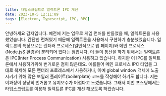 ```yaml
---
title: 타입스크립트로 일렉트론 IPC 개선
date: 2023-10-5 12:11:09
tags: [Electron, Typescript, IPC, RPC]
---
```


</pre>

안녕하세요 감자입니다. 예전에 저는 업무로 게임 런처를 만들었을 때, 일렉트론을 사용했었습니다. 간단한 런처였기 때문에 일렉트론을 사용해서 구현하기 충분했었습니다. 일렉트론의 특징으로는 렌더러 프로세스(일반적으로 웹 페이지)와 메인 프로세스(Node.jsS 환경)이 분리되어 있다는 점입니다. 이 둘이 통신을 하기 위해서는 일렉트론은 IPC(Inter Process Communication) 사용하고 있습니다. 하지만 이 IPC를 일렉트론에서 사용하기위해 번거로운 점이 많은데요. 예를들어 메인 프로세스 IPC 타입을 그대로 복제해 모든 랜더러 프로레스에서 사용하거나, 아예 global window 객체에 노출시키기 위해 많은 보일러 플레이트(boilerplate) 코드를 작성해야 하기도 합니다. 저는 이과정이 상당히 번거롭고 유지보수가 어렵다고 느꼈습니다. 그래서 이번 포스팅에서는 타입스크립트를 이용해 일렉트론 IPC를 개선 해보도록 하겠습니다.
